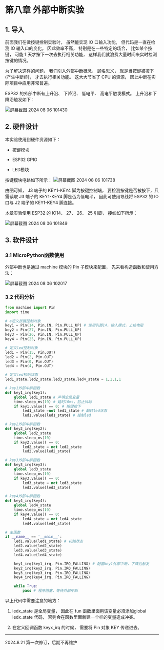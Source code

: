 # 第八章 外部中断实验

## 1. 导入

前面我们在做按键控制实验时， 虽然能实现 IO 口输入功能， 但代码是一直在检测 IO 输入口的变化， 因此效率不高， 特别是在一些特定的场合， 比如某个按键， 可能 1 天才按下一次去执行相关功能， 这样我们就浪费大量时间来实时检测按键的情况。

为了解决这样的问题， 我们引入外部中断概念， 顾名思义， 就是当按键被按下(产生中断)时， 才去执行相关功能。 这大大节省了 CPU 的资源， 因此中断在实际项目中应用非常普遍。

ESP32 的外部中断有上升沿、 下降沿、 低电平、 高电平触发模式。 上升沿和下降沿触发如下：

![屏幕截图 2024 08 06 101430](https://img.picgo.net/2024/08/06/-2024-08-06-101430b92b3bcf114a9ed3.png)

## 2. 硬件设计

本实验使用到硬件资源如下：

- 按键模块

- ESP32 GPIO

- LED模块

按键模块电路如下所示：
![屏幕截图 2024 08 06 101738](https://img.picgo.net/2024/08/06/-2024-08-06-101738a0dfa97c2a739344.png)

由图可知， J3 端子的 KEY1-KEY4 脚为按键控制端， 要检测按键是否被按下，只需读取 J3 端子的 KEY1-KEY4 脚是否为低电平， 因此可使用导线将 ESP32 的 IO口与 J2 端子的 KEY1-KEY4 脚连接。

本章实验使用 ESP32 的 IO14、 27、 26、 25 引脚， 接线如下所示：

![屏幕截图 2024 08 06 101849](https://img.picgo.net/2024/08/06/-2024-08-06-1018499894120b8a45fb7c.png)

## 3. 软件设计

### 3.1 MicroPython函数使用

外部中断也是通过 machine 模块的 Pin 子模块来配置， 先来看构造函数和使用方法：

![屏幕截图 2024 08 06 102017](https://img.picgo.net/2024/08/06/-2024-08-06-102017a7173c77e8e3992b.png)

### 3.2 代码分析

```python
from machine import Pin
import time

# a定义按键控制对象
key1 = Pin(14, Pin.IN, Pin.PULL_UP) # 使用引脚14，输入模式，上拉电阻
key2 = Pin(27, Pin.IN, Pin.PULL_UP)
key3 = Pin(26, Pin.IN, Pin.PULL_UP)
key4 = Pin(25, Pin.IN, Pin.PULL_UP)

# 定义led控制对象
led1 = Pin(15, Pin.OUT)
led2 = Pin(2, Pin.OUT)
led3 = Pin(0, Pin.OUT)
led4 = Pin(4, Pin.OUT)

# 定义led初始状态
led1_state,led2_state,led3_state,led4_state = 1,1,1,1

# key1外部中断函数
def key1_irq(key1):
    global led1_state # 声明全局变量
    time.sleep_ms(10) # 延时10ms，防止抖动
    if key1.value() == 0: # 按键按下
        led1_state =not led1_state # 翻转led状态
        led1.value(led1_state) # 控制led

# key2外部中断函数
def key2_irq(key2):
    global led2_state
    time.sleep_ms(10)
    if key2.value() == 0:
        led2_state = not led2_state
        led2.value(led2_state)

# key3外部中断函数
def key3_irq(key3):
    global led3_state
    time.sleep_ms(10)
    if key3.value() == 0:
        led3_state = not led3_state
        led3.value(led3_state)

# key4外部中断函数
def key4_irq(key4):
    global led4_state
    time.sleep_ms(10)
    if key4.value() == 0:
        led4_state = not led4_state
        led4.value(led4_state)

# 主函数
if __name__ == '__main__':
    led1.value(led1_state) # 初始状态
    led2.value(led2_state)
    led3.value(led3_state)
    led4.value(led4_state)

    key1_irq(key1_irq, Pin.IRQ_FALLING) # 配置key1外部中断，下降沿触发
    key2_irq(key2_irq, Pin.IRQ_FALLING)
    key3_irq(key3_irq, Pin.IRQ_FALLING)
    key4_irq(key4_irq, Pin.IRQ_FALLING)

    while True:
        pass # 程序阻塞，等待外部中断
```

以上代码中需要注意的地方：

1. ledx_state 是全局变量， 因此在 fun 函数里面用该变量必须添加global ledx_state 代码， 否则会在函数里面新建一个样的变量造成冲突。

2. 在定义回调函数 keyx_irq 的时候， 需要将 Pin 对象 KEY 传递进去。

---

2024.8.21 第一次修订，后期不再维护
